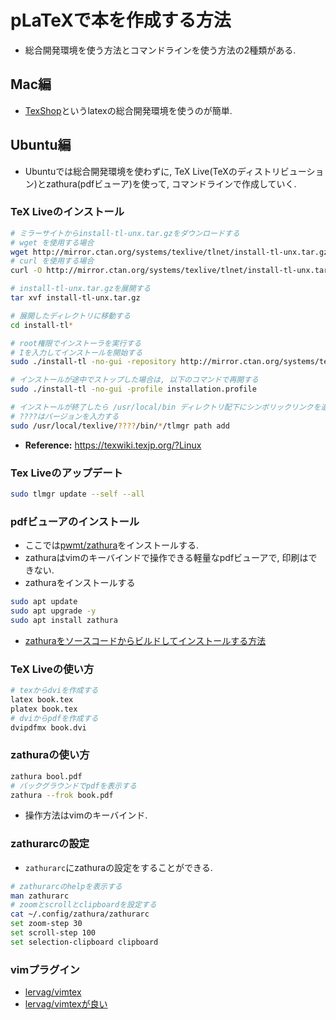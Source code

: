 # pLaTeXで本を作成する方法
- 総合開発環境を使う方法とコマンドラインを使う方法の2種類がある.

## Mac編
- [TexShop](https://pages.uoregon.edu/koch/texshop/)というlatexの総合開発環境を使うのが簡単.

## Ubuntu編
- Ubuntuでは総合開発環境を使わずに, TeX Live(TeXのディストリビューション)とzathura(pdfビューア)を使って, コマンドラインで作成していく.

### TeX Liveのインストール
```bash
# ミラーサイトからinstall-tl-unx.tar.gzをダウンロードする
# wget を使用する場合
wget http://mirror.ctan.org/systems/texlive/tlnet/install-tl-unx.tar.gz
# curl を使用する場合
curl -O http://mirror.ctan.org/systems/texlive/tlnet/install-tl-unx.tar.gz

# install-tl-unx.tar.gzを展開する
tar xvf install-tl-unx.tar.gz

# 展開したディレクトリに移動する
cd install-tl*

# root権限でインストーラを実行する
# Iを入力してインストールを開始する
sudo ./install-tl -no-gui -repository http://mirror.ctan.org/systems/texlive/tlnet/

# インストールが途中でストップした場合は, 以下のコマンドで再開する
sudo ./install-tl -no-gui -profile installation.profile

# インストールが終了したら /usr/local/bin ディレクトリ配下にシンボリックリンクを追加する
# ????はバージョンを入力する
sudo /usr/local/texlive/????/bin/*/tlmgr path add
```
- **Reference:** https://texwiki.texjp.org/?Linux

### Tex Liveのアップデート
```bash
sudo tlmgr update --self --all
```

### pdfビューアのインストール
- ここでは[pwmt/zathura](https://github.com/pwmt/zathura)をインストールする.
- zathuraはvimのキーバインドで操作できる軽量なpdfビューアで, 印刷はできない.
- zathuraをインストールする

```bash
sudo apt update
sudo apt upgrade -y
sudo apt install zathura
```
- [zathuraをソースコードからビルドしてインストールする方法](/docs/latex/zathura-install.md)

### TeX Liveの使い方
```bash
# texからdviを作成する
latex book.tex
platex book.tex
# dviからpdfを作成する
dvipdfmx book.dvi
```

### zathuraの使い方
```bash
zathura bool.pdf
# バックグラウンドでpdfを表示する
zathura --frok book.pdf
```
- 操作方法はvimのキーバインド.

### zathurarcの設定
- `zathurarc`にzathuraの設定をすることができる.
```bash
# zathurarcのhelpを表示する
man zathurarc
# zoomとscrollとclipboardを設定する
cat ~/.config/zathura/zathurarc
set zoom-step 30
set scroll-step 100
set selection-clipboard clipboard
```

### vimプラグイン
- [lervag/vimtex](https://github.com/lervag/vimtex)
- [lervag/vimtexが良い](https://ymatz.net/journal/20180428/)
